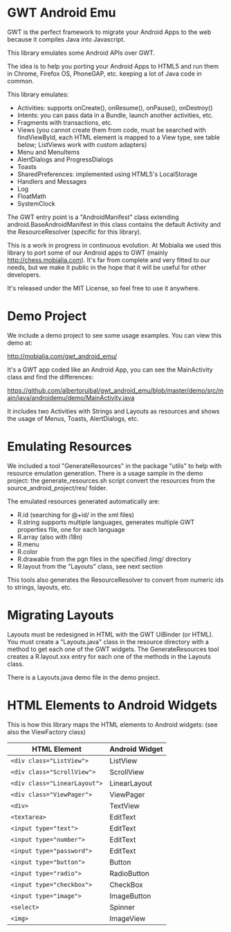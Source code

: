 GWT Android Emu
===============

GWT is the perfect framework to migrate your Android Apps to the web because it compiles Java into Javascript.

This library emulates some Android APIs over GWT.

The idea is to help you porting your Android Apps to HTML5 and run them in Chrome, Firefox OS, PhoneGAP, etc.
keeping a lot of Java code in common.

This library emulates:

* Activities: supports onCreate(), onResume(), onPause(), onDestroy()
* Intents: you can pass data in a Bundle, launch another activities, etc.
* Fragments with transactions, etc.
* Views (you cannot create them from code, must be searched with findViewById, each HTML element is mapped to a View type, see table below; ListViews work with custom adapters)
* Menu and MenuItems
* AlertDialogs and ProgressDialogs
* Toasts
* SharedPreferences: implemented using HTML5's LocalStorage
* Handlers and Messages
* Log
* FloatMath
* SystemClock

The GWT entry point is a "AndroidManifest" class extending android.BaseAndroidManifest in this class contains the default Activity and the ResourceResolver (specific for this library).

This is a work in progress in continuous evolution. At Mobialia we used this library to port some of our Android apps to GWT (mainly http://chess.mobialia.com).
It's far from complete and very fitted to our needs, but we make it public in the hope that it will be useful for other developers.

It's released under the MIT License, so feel free to use it anywhere.

Demo Project
============

We include a demo project to see some usage examples. You can view this demo at:

http://mobialia.com/gwt_android_emu/

It's a GWT app coded like an Android App, you can see the MainActivity class and find the differences:

https://github.com/albertoruibal/gwt_android_emu/blob/master/demo/src/main/java/androidemu/demo/MainActivity.java

It includes two Activities with Strings and Layouts as resources and shows the usage of Menus, Toasts, AlertDialogs, etc.

Emulating Resources
===================

We included a tool "GenerateResources" in the package "utils" to help with resource emulation generation.
There is a usage sample in the demo project: the generate_resources.sh script convert the resources from the source_android_project/res/ folder.

The emulated resources generated automatically are:

* R.id (searching for @+id/ in the xml files)
* R.string supports multiple languages, generates multiple GWT properties file, one for each language  
* R.array (also with i18n)
* R.menu
* R.color
* R.drawable from the pgn files in the specified /img/ directory
* R.layout from the "Layouts" class, see next section

This tools also generates the ResourceResolver to convert from numeric ids to strings, layouts, etc.

Migrating Layouts
=================

Layouts must be redesigned in HTML with the GWT UiBinder (or HTML).
You must create a "Layouts.java" class in the resource directory with a method to get each one of the GWT widgets.
The GenerateResources tool creates a R.layout.xxx entry for each one of the methods in the Layouts class.

There is a Layouts.java demo file in the demo project.

HTML Elements to Android Widgets
================================

This is how this library maps the HTML elements to Android widgets: (see also the ViewFactory class)

| HTML Element                | Android Widget |
| ----------------------------|----------------|
| `<div class="ListView">`    | ListView       |
| `<div class="ScrollView">`  | ScrollView     |
| `<div class="LinearLayout">`| LinearLayout   |
| `<div class="ViewPager">`   | ViewPager      |
| `<div>`                     | TextView       |
| `<textarea>`                | EditText       |
| `<input type="text">`       | EditText       |
| `<input type="number">`     | EditText       |
| `<input type="password">`   | EditText       |
| `<input type="button">`     | Button         |
| `<input type="radio">`      | RadioButton    |
| `<input type="checkbox">`   | CheckBox       |
| `<input type="image">`      | ImageButton    |
| `<select>`                  | Spinner        |
| `<img>`                     | ImageView      |


